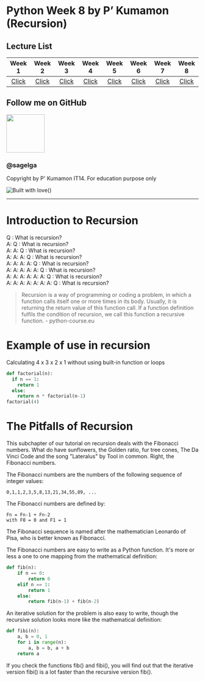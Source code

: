 # Python Week 8 by P’ Kumamon (Recursion)

## Lecture List

|Week 1|Week 2|Week 3|Week 4|Week 5|Week 6|Week 7|Week 8|
|:-:|:-:|:-:|:-:|:-:|:-:|:-:|:-:|
|[Click](https://github.com/sagelga/PreProgramming-60/blob/master/Lecture%20Cheat%20Sheet/Week%201%20-%20IO.md)|[Click](https://github.com/sagelga/PreProgramming-60/blob/master/Lecture%20Cheat%20Sheet/Week%202%20-%20Functions.md)|[Click](https://github.com/sagelga/PreProgramming-60/blob/master/Lecture%20Cheat%20Sheet/Week%203%20-%20Strings.md)|[Click](https://github.com/sagelga/PreProgramming-60/blob/master/Lecture%20Cheat%20Sheet/Week%204%20-%20Condition.md)|[Click](https://github.com/sagelga/PreProgramming-60/blob/master/Lecture%20Cheat%20Sheet/Week%205%20-%20Loops.md)|[Click](https://github.com/sagelga/PreProgramming-60/blob/master/Lecture%20Cheat%20Sheet/Week%206%20-%20Lists%20%2B%20Tuples.md)|[Click](https://github.com/sagelga/PreProgramming-60/blob/master/Lecture%20Cheat%20Sheet/Week%207%20-%20Dictionary.md)|[Click](https://github.com/sagelga/PreProgramming-60/blob/master/Lecture%20Cheat%20Sheet/Week%208%20-%20Recursion.md)|

## Follow me on GitHub
<a href="https://github.com/sagelga"><img src="https://avatars0.githubusercontent.com/u/13056824" width="100px"></a>    
### @sagelga

Copyright by P' Kumamon IT14.
For education purpose only

![Built with love](http://forthebadge.com/images/badges/built-with-love.svg)()

----------

# Introduction to Recursion

Q : What is recursion? <br>
A: Q : What is recursion? <br>
A: A: Q : What is recursion? <br>
A: A: A: Q : What is recursion? <br>
A: A: A: A: Q : What is recursion? <br>
A: A: A: A: A: Q : What is recursion? <br>
A: A: A: A: A: A: Q : What is recursion? <br>
A: A: A: A: A: A: A: Q : What is recursion?

> Recursion is a way of programming or coding a problem, in which a function calls itself one or more times in its body. Usually, it is returning the return value of this function call. If a function definition fulfils the condition of recursion, we call this function a recursive function. - python-course.eu

# Example of use in recursion
Calculating 4 x 3 x 2 x 1 without using built-in function or loops
```python
def factorial(n):
  if n == 1:
    return 1
  else:
    return n * factorial(n-1)
factorial(4)
```

# The Pitfalls of Recursion

This subchapter of our tutorial on recursion deals with the Fibonacci numbers. What do have sunflowers, the Golden ratio, fur tree cones, The Da Vinci Code and the song "Lateralus" by Tool in common. Right, the Fibonacci numbers.

The Fibonacci numbers are the numbers of the following sequence of integer values:

```
0,1,1,2,3,5,8,13,21,34,55,89, ...
```

The Fibonacci numbers are defined by:
```
Fn = Fn-1 + Fn-2
with F0 = 0 and F1 = 1
```

The Fibonacci sequence is named after the mathematician Leonardo of Pisa, who is better known as Fibonacci.

The Fibonacci numbers are easy to write as a Python function. It's more or less a one to one mapping from the mathematical definition:

```python
def fib(n):
    if n == 0:
        return 0
    elif n == 1:
        return 1
    else:
        return fib(n-1) + fib(n-2)
```

An iterative solution for the problem is also easy to write, though the recursive solution looks more like the mathematical definition:

```python
def fibi(n):
    a, b = 0, 1
    for i in range(n):
        a, b = b, a + b
    return a
```    

If you check the functions fib() and fibi(), you will find out that the iterative version fibi() is a lot faster than the recursive version fib().
